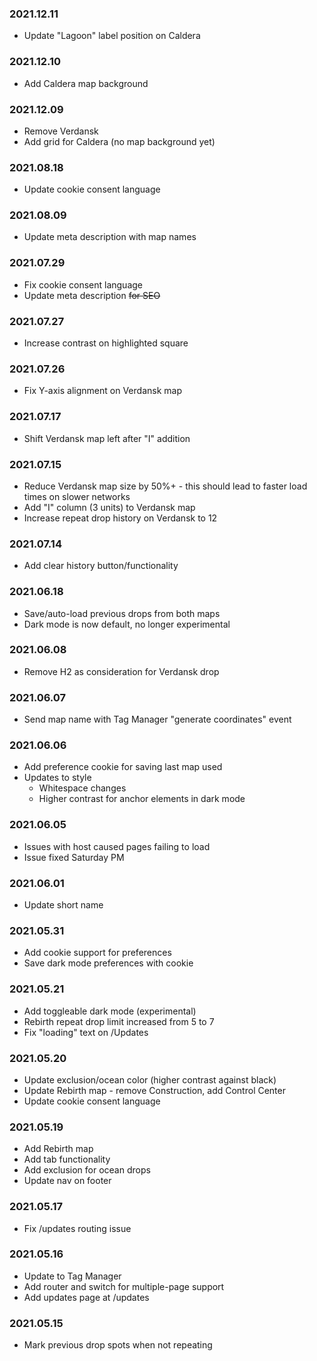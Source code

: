 ### 2021.12.11 ###

- Update "Lagoon" label position on Caldera

### 2021.12.10 ###

- Add Caldera map background

### 2021.12.09 ###

- Remove Verdansk
- Add grid for Caldera (no map background yet)

### 2021.08.18 ###

- Update cookie consent language

### 2021.08.09 ###

- Update meta description with map names

### 2021.07.29 ###

- Fix cookie consent language
- Update meta description ~~for SEO~~

### 2021.07.27 ###

- Increase contrast on highlighted square

### 2021.07.26 ###

- Fix Y-axis alignment on Verdansk map

### 2021.07.17 ###

- Shift Verdansk map left after "I" addition

### 2021.07.15 ###

- Reduce Verdansk map size by 50%+ - this should lead to faster load times on slower networks
- Add "I" column (3 units) to Verdansk map
- Increase repeat drop history on Verdansk to 12 

### 2021.07.14 ###

- Add clear history button/functionality

### 2021.06.18 ###

- Save/auto-load previous drops from both maps
- Dark mode is now default, no longer experimental

### 2021.06.08 ###

- Remove H2 as consideration for Verdansk drop

### 2021.06.07 ###

- Send map name with Tag Manager "generate coordinates" event

### 2021.06.06 ###

- Add preference cookie for saving last map used
- Updates to style
  - Whitespace changes
  - Higher contrast for anchor elements in dark mode

### 2021.06.05 ###

- Issues with host caused pages failing to load
- Issue fixed Saturday PM

### 2021.06.01 ###

- Update short name

### 2021.05.31 ###

- Add cookie support for preferences
- Save dark mode preferences with cookie

### 2021.05.21 ###

- Add toggleable dark mode (experimental)
- Rebirth repeat drop limit increased from 5 to 7
- Fix "loading" text on /Updates

### 2021.05.20 ###

- Update exclusion/ocean color (higher contrast against black)
- Update Rebirth map - remove Construction, add Control Center
- Update cookie consent language

### 2021.05.19 ###

- Add Rebirth map
- Add tab functionality
- Add exclusion for ocean drops
- Update nav on footer

### 2021.05.17 ###

- Fix /updates routing issue

### 2021.05.16 ###

- Update to Tag Manager
- Add router and switch for multiple-page support
- Add updates page at /updates

### 2021.05.15 ###

- Mark previous drop spots when not repeating
